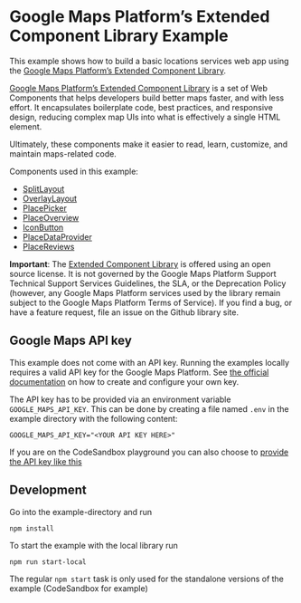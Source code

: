 # Google Maps Platform’s Extended Component Library Example

This example shows how to build a basic locations services web app using the [Google Maps Platform’s Extended Component Library](https://github.com/googlemaps/extended-component-library/tree/main).

[Google Maps Platform’s Extended Component Library](https://github.com/googlemaps/extended-component-library/tree/main) is a set of Web Components that helps developers build better maps faster, and with less effort. It encapsulates boilerplate code, best practices, and responsive design, reducing complex map UIs into what is effectively a single HTML element.

Ultimately, these components make it easier to read, learn, customize, and maintain maps-related code.

Components used in this example:

- [SplitLayout](https://github.com/googlemaps/extended-component-library/blob/main/src/split_layout/README.md)
- [OverlayLayout](https://github.com/googlemaps/extended-component-library/blob/main/src/overlay_layout/README.md)
- [PlacePicker](https://github.com/googlemaps/extended-component-library/blob/main/src/place_picker/README.md)
- [PlaceOverview](https://github.com/googlemaps/extended-component-library/blob/main/src/place_overview/README.md)
- [IconButton](https://github.com/googlemaps/extended-component-library/blob/main/src/icon_button/README.md)
- [PlaceDataProvider](https://github.com/googlemaps/extended-component-library/blob/main/src/place_building_blocks/place_data_provider/README.md)
- [PlaceReviews](https://github.com/googlemaps/extended-component-library/blob/main/src/place_building_blocks/place_reviews/README.md)

**Important**:
The [Extended Component
Library](https://github.com/googlemaps/extended-component-library/tree/main) is
offered using an open source license. It is not governed by the Google Maps
Platform Support Technical Support Services Guidelines, the SLA, or the
Deprecation Policy (however, any Google Maps Platform services used by the
library remain subject to the Google Maps Platform Terms of Service). If you
find a bug, or have a feature request, file an issue on the Github library
site.

## Google Maps API key

This example does not come with an API key. Running the examples locally requires a valid API key for the Google Maps Platform.
See [the official documentation][get-api-key] on how to create and configure your own key.

The API key has to be provided via an environment variable `GOOGLE_MAPS_API_KEY`. This can be done by creating a
file named `.env` in the example directory with the following content:

```shell title=".env"
GOOGLE_MAPS_API_KEY="<YOUR API KEY HERE>"
```

If you are on the CodeSandbox playground you can also choose to [provide the API key like this](https://codesandbox.io/docs/learn/environment/secrets)

## Development

Go into the example-directory and run

```shell
npm install
```

To start the example with the local library run

```shell
npm run start-local
```

The regular `npm start` task is only used for the standalone versions of the example (CodeSandbox for example)

[get-api-key]: https://developers.google.com/maps/documentation/javascript/get-api-key
